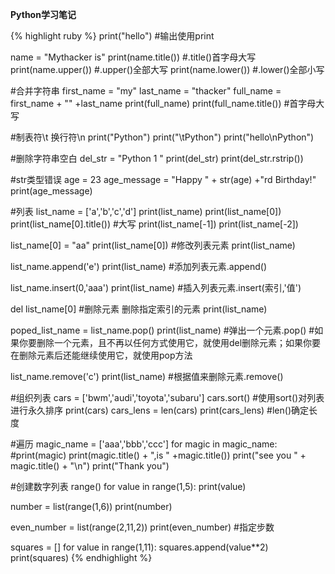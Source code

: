 **Python学习笔记**

{% highlight ruby %}
print("hello") #输出使用print

name = "Mythacker is"
print(name.title()) #.title()首字母大写
print(name.upper()) #.upper()全部大写
print(name.lower()) #.lower()全部小写

#合并字符串
first_name = "my"
last_name = "thacker"
full_name = first_name + "" +last_name
print(full_name)
print(full_name.title()) #首字母大写

#制表符\t  换行符\n
print("Python")
print("\tPython")
print("hello\nPython")

#删除字符串空白
del_str = "Python 1 "
print(del_str)
print(del_str.rstrip())

#str类型错误
age = 23
age_message = "Happy " + str(age) +"rd Birthday!"
print(age_message)

#列表
list_name = ['a','b','c','d']
print(list_name)
print(list_name[0])
print(list_name[0].title()) #大写
print(list_name[-1])
print(list_name[-2])

list_name[0] = "aa"
print(list_name[0]) #修改列表元素
print(list_name)

list_name.append('e')
print(list_name) #添加列表元素.append()

list_name.insert(0,'aaa')
print(list_name) #插入列表元素.insert(索引,'值')

del list_name[0] #删除元素 删除指定索引的元素
print(list_name)

poped_list_name = list_name.pop()
print(list_name) #弹出一个元素.pop()
#如果你要删除一个元素，且不再以任何方式使用它，就使用del删除元素；如果你要在删除元素后还能继续使用它，就使用pop方法

list_name.remove('c')
print(list_name) #根据值来删除元素.remove()

#组织列表
cars = ['bwm','audi','toyota','subaru']
cars.sort() #使用sort()对列表进行永久排序
print(cars)
cars_lens = len(cars)
print(cars_lens) #len()确定长度

#遍历
magic_name = ['aaa','bbb','ccc']
for magic in magic_name:
	#print(magic)
	print(magic.title() + ",is " +magic.title())
	print("see you " + magic.title() + "\n")
print("Thank you")

#创建数字列表  range()
for value in range(1,5):
	print(value)

number = list(range(1,6))
print(number)

even_number = list(range(2,11,2))
print(even_number) #指定步数

squares = []
for value in range(1,11):
	squares.append(value**2)
print(squares) 
{% endhighlight %}

